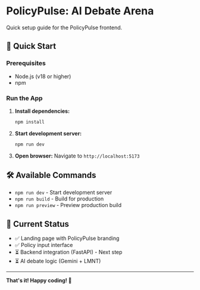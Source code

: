 # PolicyPulse: AI Debate Arena

Quick setup guide for the PolicyPulse frontend.

## 🚀 Quick Start

### Prerequisites
- Node.js (v18 or higher)
- npm

### Run the App

1. **Install dependencies:**
   ```bash
   npm install
   ```

2. **Start development server:**
   ```bash
   npm run dev
   ```

3. **Open browser:**
   Navigate to `http://localhost:5173`

## 🛠️ Available Commands

- `npm run dev` - Start development server
- `npm run build` - Build for production
- `npm run preview` - Preview production build

## 🎯 Current Status

- ✅ Landing page with PolicyPulse branding
- ✅ Policy input interface
- ⏳ Backend integration (FastAPI) - Next step
- ⏳ AI debate logic (Gemini + LMNT)

---

**That's it! Happy coding! 🚀**